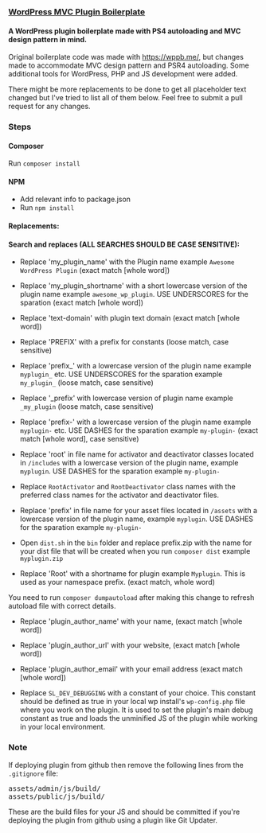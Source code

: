 ### [WordPress MVC Plugin Boilerplate](https://github.com/UVLabs/wordpress-plugin-boilerplate)

#### A WordPress plugin boilerplate made with PS4 autoloading and MVC design pattern in mind. 

Original boilerplate code was made with https://wppb.me/, but changes made to accommodate MVC design pattern and PSR4 autoloading. Some additional tools for WordPress, PHP and JS development were added.

There might be more replacements to be done to get all placeholder text changed but I've tried to list all of them below. Feel free to submit a pull request for any changes.


### Steps

#### Composer

Run `composer install`

#### NPM

- Add relevant info to package.json
- Run `npm install`

#### Replacements:

#### Search and replaces (ALL SEARCHES SHOULD BE CASE SENSITIVE):

- Replace 'my_plugin_name' with the Plugin name example `Awesome WordPress Plugin` (exact match [whole word])

- Replace 'my_plugin_shortname' with a short lowercase version of the plugin name example `awesome_wp_plugin`. USE UNDERSCORES for the sparation (exact match [whole word])

- Replace 'text-domain' with plugin text domain (exact match [whole word])

- Replace 'PREFIX' with a prefix for constants (loose match, case sensitive)

- Replace 'prefix_' with a lowercase version of the plugin name example `myplugin_` etc. USE UNDERSCORES for the sparation example `my_plugin_` (loose match, case sensitive)

- Replace '_prefix' with lowercase version of plugin name example `_my_plugin` (loose match, case sensitive)

- Replace 'prefix-' with a lowercase version of the plugin name example `myplugin-` etc. USE DASHES for the sparation example `my-plugin-` (exact match [whole word], case sensitive)

- Replace 'root' in file name for activator and deactivator classes located in `/includes` with a lowercase version of the plugin name, example `myplugin`. USE DASHES for the sparation example `my-plugin-`

- Replace `RootActivator` and `RootDeactivator` class names with the preferred class names for the activator and deactivator files.

- Replace 'prefix' in file name for your asset files located in `/assets` with a lowercase version of the plugin name, example `myplugin`. USE DASHES for the sparation example `my-plugin-`

- Open `dist.sh` in the `bin` folder and replace prefix.zip with the name for your dist file that will be created when you run `composer dist` example `myplugin.zip`

- Replace 'Root' with a shortname for plugin example `Myplugin`. This is used as your namespace prefix. (exact match, whole word)

You need to run `composer dumpautoload` after making this change to refresh autoload file with correct details.

- Replace 'plugin_author_name' with your name, (exact match [whole word])

- Replace 'plugin_author_url' with your website, (exact match [whole word])

- Replace 'plugin_author_email' with your email address (exact match [whole word])

- Replace `SL_DEV_DEBUGGING` with a constant of your choice. This constant should be defined as true in your local wp install's `wp-config.php` file where you work on the plugin. It is used to set the plugin's main debug constant as true and loads the unminified JS of the plugin while working in your local environment. 

### Note

If deploying plugin from github then remove the following lines from the `.gitignore` file:

<pre>
assets/admin/js/build/
assets/public/js/build/
</pre>

These are the build files for your JS and should be committed if you're deploying the plugin from github using a plugin like Git Updater.